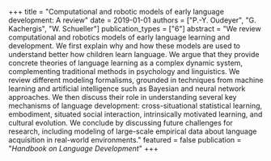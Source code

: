 +++
title = "Computational and robotic models of early language development: A review"
date = 2019-01-01
authors = ["P.-Y. Oudeyer", "G. Kachergis", "W. Schueller"]
publication_types = ["6"]
abstract = "We review computational and robotics models of early language learning and development. We first explain why and how these models are used to understand better how children learn language. We argue that they provide concrete theories of language learning as a complex dynamic system, complementing traditional methods in psychology and linguistics. We review different modeling formalisms, grounded in techniques from machine learning and artificial intelligence such as Bayesian and neural network approaches. We then discuss their role in understanding several key mechanisms of language development: cross-situational statistical learning, embodiment, situated social interaction, intrinsically motivated learning, and cultural evolution. We conclude by discussing future challenges for research, including modeling of large-scale empirical data about language acquisition in real-world environments."
featured = false
publication = "*Handbook on Language Development*"
+++

